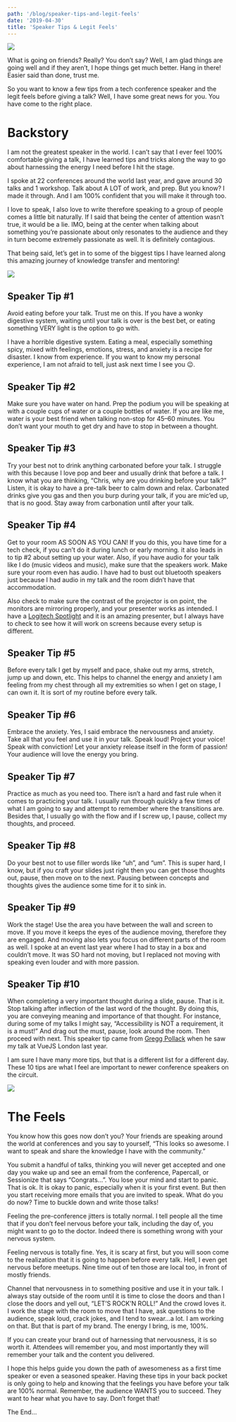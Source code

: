 ```yaml
---
path: '/blog/speaker-tips-and-legit-feels'
date: '2019-04-30'
title: 'Speaker Tips & Legit Feels'
---
```


![](https://miro.medium.com/max/800/1*GZPwhDwVmo99r-K0DK9VKw.jpeg)

What is going on friends? Really? You don’t say? Well, I am glad things are going well and if they aren’t, I hope things get much better. Hang in there! Easier said than done, trust me.

So you want to know a few tips from a tech conference speaker and the legit feels before giving a talk? Well, I have some great news for you. You have come to the right place.

# Backstory

I am not the greatest speaker in the world. I can’t say that I ever feel 100% comfortable giving a talk, I have learned tips and tricks along the way to go about harnessing the energy I need before I hit the stage.

I spoke at 22 conferences around the world last year, and gave around 30 talks and 1 workshop. Talk about A LOT of work, and prep. But you know? I made it through. And I am 100% confident that you will make it through too.

I love to speak, I also love to write therefore speaking to a group of people comes a little bit naturally. If I said that being the center of attention wasn’t true, it would be a lie. IMO, being at the center when talking about something you’re passionate about only resonates to the audience and they in turn become extremely passionate as well. It is definitely contagious.

That being said, let’s get in to some of the biggest tips I have learned along this amazing journey of knowledge transfer and mentoring!

![](https://miro.medium.com/max/600/1*P4Civ0nsxg9TdwerOmdKTw.jpeg)

## Speaker Tip #1

Avoid eating before your talk. Trust me on this. If you have a wonky digestive system, waiting until your talk is over is the best bet, or eating something VERY light is the option to go with.

I have a horrible digestive system. Eating a meal, especially something spicy, mixed with feelings, emotions, stress, and anxiety is a recipe for disaster. I know from experience. If you want to know my personal experience, I am not afraid to tell, just ask next time I see you 😉.

## Speaker Tip #2

Make sure you have water on hand. Prep the podium you will be speaking at with a couple cups of water or a couple bottles of water. If you are like me, water is your best friend when talking non-stop for 45–60 minutes. You don’t want your mouth to get dry and have to stop in between a thought.

## Speaker Tip #3

Try your best not to drink anything carbonated before your talk. I struggle with this because I love pop and beer and usually drink that before a talk. I know what you are thinking, “Chris, why are you drinking before your talk?” Listen, it is okay to have a pre-talk beer to calm down and relax. Carbonated drinks give you gas and then you burp during your talk, if you are mic’ed up, that is no good. Stay away from carbonation until after your talk.

## Speaker Tip #4

Get to your room AS SOON AS YOU CAN! If you do this, you have time for a tech check, if you can’t do it during lunch or early morning. it also leads in to tip #2 about setting up your water. Also, if you have audio for your talk like I do (music videos and music), make sure that the speakers work. Make sure your room even has audio. I have had to bust out bluetooth speakers just because I had audio in my talk and the room didn’t have that accommodation.

Also check to make sure the contrast of the projector is on point, the monitors are mirroring properly, and your presenter works as intended. I have a [Logitech Spotlight](https://www.logitech.com/en-us/product/spotlight-presentation-remote) and it is an amazing presenter, but I always have to check to see how it will work on screens because every setup is different.

## Speaker Tip #5

Before every talk I get by myself and pace, shake out my arms, stretch, jump up and down, etc. This helps to channel the energy and anxiety I am feeling from my chest through all my extremities so when I get on stage, I can own it. It is sort of my routine before every talk.

## Speaker Tip #6

Embrace the anxiety. Yes, I said embrace the nervousness and anxiety. Take all that you feel and use it in your talk. Speak loud! Project your voice! Speak with conviction! Let your anxiety release itself in the form of passion! Your audience will love the energy you bring.

## Speaker Tip #7

Practice as much as you need too. There isn’t a hard and fast rule when it comes to practicing your talk. I usually run through quickly a few times of what I am going to say and attempt to remember where the transitions are. Besides that, I usually go with the flow and if I screw up, I pause, collect my thoughts, and proceed.

## Speaker Tip #8

Do your best not to use filler words like “uh”, and “um”. This is super hard, I know, but if you craft your slides just right then you can get those thoughts out, pause, then move on to the next. Pausing between concepts and thoughts gives the audience some time for it to sink in.

## Speaker Tip #9

Work the stage! Use the area you have between the wall and screen to move. If you move it keeps the eyes of the audience moving, therefore they are engaged. And moving also lets you focus on different parts of the room as well. I spoke at an event last year where I had to stay in a box and couldn’t move. It was SO hard not moving, but I replaced not moving with speaking even louder and with more passion.

## Speaker Tip #10

When completing a very important thought during a slide, pause. That is it. Stop talking after inflection of the last word of the thought. By doing this, you are conveying meaning and importance of that thought. For instance, during some of my talks I might say, “Accessibility is NOT a requirement, it is a must!” And drag out the must, pause, look around the room. Then proceed with next. This speaker tip came from [Gregg Pollack](https://medium.com/u/ddf9968e902c?source=post_page-----b17b30a464d----------------------) when he saw my talk at VueJS London last year.

I am sure I have many more tips, but that is a different list for a different day. These 10 tips are what I feel are important to newer conference speakers on the circuit.

![](https://miro.medium.com/max/600/1*xC1KnVjJkmrFvLktiJ424Q.jpeg)

# The Feels

You know how this goes now don’t you? Your friends are speaking around the world at conferences and you say to yourself, “This looks so awesome. I want to speak and share the knowledge I have with the community.”

You submit a handful of talks, thinking you will never get accepted and one day you wake up and see an email from the conference, Papercall, or Sessionize that says “Congrats…”. You lose your mind and start to panic. That is ok. It is okay to panic, especially when it is your first event. But then you start receiving more emails that you are invited to speak. What do you do now? Time to buckle down and write those talks!

Feeling the pre-conference jitters is totally normal. I tell people all the time that if you don’t feel nervous before your talk, including the day of, you might want to go to the doctor. Indeed there is something wrong with your nervous system.

Feeling nervous is totally fine. Yes, it is scary at first, but you will soon come to the realization that it is going to happen before every talk. Hell, I even get nervous before meetups. Nine time out of ten those are local too, in front of mostly friends.

Channel that nervousness in to something positive and use it in your talk. I always stay outside of the room until it is time to close the doors and than I close the doors and yell out, “LET’S ROCK’N ROLL!” And the crowd loves it. I work the stage with the room to move that I have, ask questions to the audience, speak loud, crack jokes, and I tend to swear…a lot. I am working on that. But that is part of my brand. The energy I bring, is me, 100%.

If you can create your brand out of harnessing that nervousness, it is so worth it. Attendees will remember you, and most importantly they will remember your talk and the content you delivered.

I hope this helps guide you down the path of awesomeness as a first time speaker or even a seasoned speaker. Having these tips in your back pocket is only going to help and knowing that the feelings you have before your talk are 100% normal. Remember, the audience WANTS you to succeed. They want to hear what you have to say. Don’t forget that!

The End…

